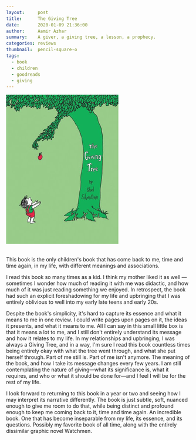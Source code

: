 ```yaml
---
layout:     post
title:      The Giving Tree
date:       2020-01-09 21:36:00
author:     Aamir Azhar
summary:    A giver, a giving tree, a lesson, a prophecy.
categories: reviews
thumbnail:  pencil-square-o
tags:
  - book
  - children
  - goodreads
  - giving
---
```

![Giving-Tree](/resources/images/01-09-2020/giving_tree.jpg)

<br>
This book is the only children's book that has come back to me, time and time again, in my life, with different meanings and associations.

I read this book so many times as a kid. I think my mother liked it as well — sometimes I wonder how much of reading it with me was didactic, and how much of it was just reading something we enjoyed. In retrospect, the book had such an explicit foreshadowing for my life and upbringing that I was entirely oblivious to well into my early late teens and early 20s.

Despite the book's simplicity, it's hard to capture its essence and what it means to me in one review. I could write pages upon pages on it, the ideas it presents, and what it means to me. All I can say in this small little box is that it means a lot to me, and I still don't entirely understand its message and how it relates to my life. In my relationships and upbringing, I was always a Giving Tree, and in a way, I'm sure I read this book countless times being entirely okay with what the tree went through, and what she put herself through. Part of me still is. Part of me isn't anymore. The meaning of the book, and how I take its message changes every few years. I am still contemplating the nature of giving—what its significance is, what it requires, and who or what it should be done for—and I feel I will be for the rest of my life.

I look forward to returning to this book in a year or two and seeing how I may interpret its narrative differently. The book is just subtle, soft, nuanced enough to give me room to do that, while being distinct and profound enough to keep me coming back to it, time and time again. An incredible book. One that has become inseparable from my life, its essence, and its questions. Possibly my favorite book of all time, along with the entirely dissimilar graphic novel Watchmen.
